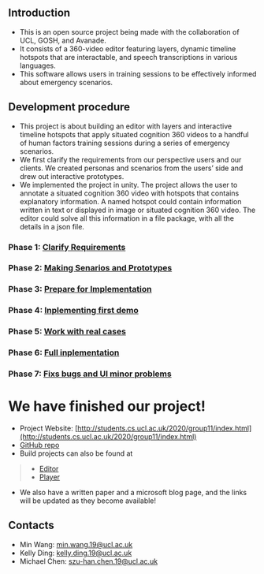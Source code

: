 ## Introduction
- This is an open source project being made with the collaboration of UCL, GOSH, and Avanade. 
- It consists of a 360-video editor featuring layers, dynamic timeline hotspots that are interactable, and speech transcriptions in various languages. 
- This software allows users in training sessions to be effectively informed about emergency scenarios.

## Development procedure
- This project is about building an editor with layers and interactive timeline hotspots that apply situated cognition 360 videos to a handful of human factors training sessions during a series of emergency scenarios.  
- We first clarify the requirements from our perspective users and our clients. We created personas and scenarios from the users’ side and drew out interactive prototypes.  
- We implemented the project in unity. The project allows the user to annotate a situated cognition 360 video with hotspots that contains explanatory information. A named hotspot could contain information written in text or displayed in image or situated cognition 360 video. The editor could solve all this information in a file package, with all the details in a json file.
### Phase 1: [Clarify Requirements](./phase1/phase1.html)
### Phase 2: [Making Senarios and Prototypes](./phase2/phase2.html)
### Phase 3: [Prepare for Implementation](./phase3/phase3.html)
### Phase 4: [Inplementing first demo](./phase4/phase4.html)
### Phase 5: [Work with real cases](./phase5/phase5.html)
### Phase 6: [Full inplementation](./phase6/phase6.html)
### Phase 7: [Fixs bugs and UI minor problems](./phase7/phase7.html)

# We have finished our project! 
- Project Website: [http://students.cs.ucl.ac.uk/2020/group11/index.html](http://students.cs.ucl.ac.uk/2020/group11/index.html)
- [GitHub repo](https://github.com/Apperta-IXN-for-the-NHS/SC360Editor2021)
- Build projects can also be found at 
> - [Editor](https://github.com/UCL-COMP0016-2020-Team-11/editor-software/releases/latest)
> - [Player](https://github.com/UCL-COMP0016-2020-Team-11/player-software/releases/latest)
- We also have a written paper and a microsoft blog page, and the links will be updated as they become available!

## Contacts
- Min Wang: min.wang.19@ucl.ac.uk  
- Kelly Ding: kelly.ding.19@ucl.ac.uk  
- Michael Chen: szu-han.chen.19@ucl.ac.uk  
 
